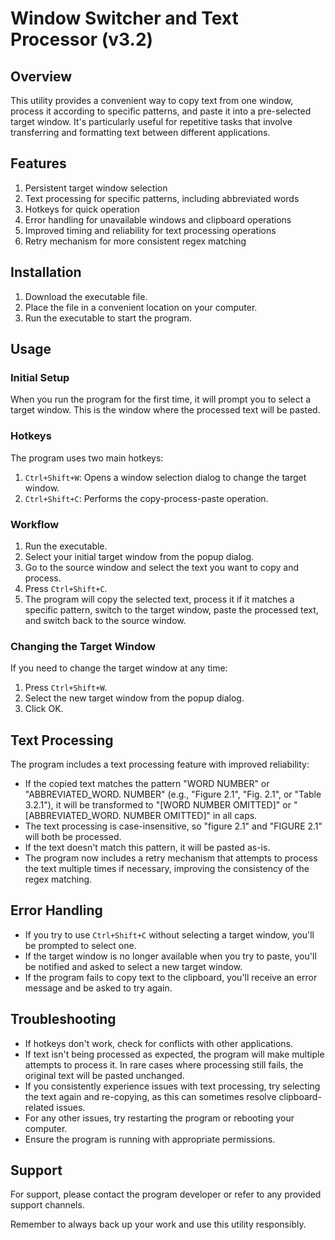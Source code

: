 # Window Switcher and Text Processor (v3.2)

## Overview

This utility provides a convenient way to copy text from one window, process it according to specific patterns, and paste it into a pre-selected target window. It's particularly useful for repetitive tasks that involve transferring and formatting text between different applications.

## Features

1. Persistent target window selection
2. Text processing for specific patterns, including abbreviated words
3. Hotkeys for quick operation
4. Error handling for unavailable windows and clipboard operations
5. Improved timing and reliability for text processing operations
6. Retry mechanism for more consistent regex matching

## Installation

1. Download the executable file.
2. Place the file in a convenient location on your computer.
3. Run the executable to start the program.

## Usage

### Initial Setup

When you run the program for the first time, it will prompt you to select a target window. This is the window where the processed text will be pasted.

### Hotkeys

The program uses two main hotkeys:

1. `Ctrl+Shift+W`: Opens a window selection dialog to change the target window.
2. `Ctrl+Shift+C`: Performs the copy-process-paste operation.

### Workflow

1. Run the executable.
2. Select your initial target window from the popup dialog.
3. Go to the source window and select the text you want to copy and process.
4. Press `Ctrl+Shift+C`.
5. The program will copy the selected text, process it if it matches a specific pattern, switch to the target window, paste the processed text, and switch back to the source window.

### Changing the Target Window

If you need to change the target window at any time:

1. Press `Ctrl+Shift+W`.
2. Select the new target window from the popup dialog.
3. Click OK.

## Text Processing

The program includes a text processing feature with improved reliability:

- If the copied text matches the pattern "WORD NUMBER" or "ABBREVIATED_WORD. NUMBER" (e.g., "Figure 2.1", "Fig. 2.1", or "Table 3.2.1"), it will be transformed to "[WORD NUMBER OMITTED]" or "[ABBREVIATED_WORD. NUMBER OMITTED]" in all caps.
- The text processing is case-insensitive, so "figure 2.1" and "FIGURE 2.1" will both be processed.
- If the text doesn't match this pattern, it will be pasted as-is.
- The program now includes a retry mechanism that attempts to process the text multiple times if necessary, improving the consistency of the regex matching.

## Error Handling

- If you try to use `Ctrl+Shift+C` without selecting a target window, you'll be prompted to select one.
- If the target window is no longer available when you try to paste, you'll be notified and asked to select a new target window.
- If the program fails to copy text to the clipboard, you'll receive an error message and be asked to try again.

## Troubleshooting

- If hotkeys don't work, check for conflicts with other applications.
- If text isn't being processed as expected, the program will make multiple attempts to process it. In rare cases where processing still fails, the original text will be pasted unchanged.
- If you consistently experience issues with text processing, try selecting the text again and re-copying, as this can sometimes resolve clipboard-related issues.
- For any other issues, try restarting the program or rebooting your computer.
- Ensure the program is running with appropriate permissions.

## Support

For support, please contact the program developer or refer to any provided support channels.

Remember to always back up your work and use this utility responsibly.

